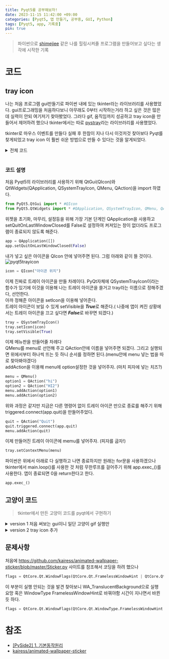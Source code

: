 ```yaml
---
title: Pyqt5를 공부해보자!
date: 2023-11-15 11:42:00 +09:00
categories: [Pyqt5, 앱 만들기, 공부중, GUI, Python]
tags: [Pyqt5, app, 기록중]
pin: true
---
```

>파이썬으로 [shimejiee](https://kilkakon.com/shimeji/) 같은 나를 힐링시켜줄 프로그램을 만들어보고 싶다는 생각에 시작한 기록

# 코드
## tray icon
나는 처음 프로그램 gui만들기로 파이썬 내에 있는 tkinter라는 라이브러리를 사용했었다. gui프로그래밍을 처음하다보니 아무래도 0부터 시작하는거라 하고 싶은 것은 많은데 실력이 안되 여기저기 찾아봤었다. 그러다 gif, 움직임까지 성공하고 tray icon을 만들어서 제어하려 했으나 tkinter에서는 따로 [pystray](https://pypi.org/project/pystray/)라는 라이브러리를 사용했었다.

tkinter로 마우스 이벤트를 만들다 실패 후 한참이 지나 다시 이것저것 찾아보다 Pyqt를 찾게되었고 tray icon 이 훨씬 쉬운 방법으로 만들 수 있다는 것을 알게되었다.

<details><summary>전체 코드</summary>
<div markdown = "1">

```python
from PyQt5.QtGui import *
from PyQt5.QtWidgets import *

app = QApplication([])
app.setQuitOnLastWindowClosed(False)

icon = QIcon("icon.png")

tray = QSystemTrayIcon()
tray.setIcon(icon)
tray.setVisible(True)

menu = QMenu()
option1 = QAction("hi")
option2 = QAction("HI2")
menu.addAction(option1)
menu.addAction(option2)

quit = QAction("Quit")
quit.triggered.connect(app.quit)
menu.addAction(quit)

tray.setContextMenu(menu)

app.exec_()
```
</div>
</details>
<br/>

### 코드 설명

처음 Pyqt5의 라이브러리를 사용하기 위해 QtGui(QIcon)와 QtWidgets(QApplication, QSystemTrayIcon, QMenu, QAction)을 import 하였다.
```python
from PyQt5.QtGui import * #QIcon
from PyQt5.QtWidgets import * #QApplication, QSystemTrayIcon, QMenu, QAction
```

위젯을 초기화, 마무리, 설정등을 위해 가장 기본 단계인 QApplication을 사용하고 setQuitOnLastWindowClosed를 False로 설정하여 켜져있는 창이 없더라도 프로그램이 종료되지 않도록 해준다.
```python
app = QApplication([])
app.setQuitOnLastWindowClosed(False)
```

내가 넣고 싶은 아이콘을 QIcon 안에 넣어주면 된다. 그럼 아래와 같이 뜰 것이다.
![pyqt5trayicon](https://github.com/oil-lamp-cat/oil-lamp-cat.github.io/assets/103806022/2ed230d2-887c-459c-9200-4bd9dda9e2d8)

```python
icon = QIcon("아이콘 위치")
```

이제 진짜로 트레이 아이콘을 만들 차례이다. PyQt자체에 QSystemTrayIcon이라는 함수가 있기에 이것을 이용해 나는 트레이 아이콘을 쓸거고 tray라는 이름으로 정해주겠다, 선언한다.<br/>
아까 정해준 아이콘을 setIcon을 이용해 넣어준다.<br/>
트레이 아이콘이 보일 수 있게 setVisible을 ***True***로 해준다.( 나중에 앱이 켜진 상황에서는 트레이 아이콘을 끄고 싶다면 ***False***로 바꾸면 되겠다.)
```python
tray = QSystemTrayIcon()
tray.setIcon(icon)
tray.setVisible(True)
```

이제 메뉴판을 만들어줄 차례다<br/>
QMenu를 menu로 선언해 주고 QAction안에 이름을 넣어주면 되겠다. 그리고 실행되면 위에서부터 하나씩 뜨는 듯 하니 순서를 정하면 된다.(menu안에 menu 넣는 법을 따로 찾아봐야겠다)<br/>
addAction을 이용해 menu에 option설정한 것을 넣어주자. (마치 피자에 넣는 치즈?)<br/>
```python
menu = QMenu()
option1 = QAction("hi")
option2 = QAction("HI2")
menu.addAction(option1)
menu.addAction(option2)
```

위와 과정은 같지만 지금은 다른 명령어 없이 트레이 아이콘 만으로 종료를 해주기 위해 triggered.connect(app.quit)을 만들어주었다.
```python
quit = QAction("Quit")
quit.triggered.connect(app.quit)
menu.addAction(quit)
```

이제 만들어진 트레이 아이콘에 memu를 넣어주자. (피자를 굽자!)
```python
tray.setContextMenu(menu)
```

파이썬은 위에서 아래로 다 실행하고 나면 종료하지만 원래는 for문을 사용하겠으나 tkinter에서 main.loop()를 사용한 것 처럼 무한루프를 걸어주기 위해 app.exec_()를 사용한다. 앱이 종료되면 0을 return한다고 한다.
```python
app.exec_()
```

## 고양이 코드
>tkinter에서 만든 고양이 코드를 pyqt에서 구현하기

<details><summary>version 1 처음 써보는 gui이니 일단 고양이 gif 실행만</summary>
<div markdown="1">

```python

import sys
from PyQt5.QtGui import QMovie
from PyQt5 import QtCore, QtWidgets, QtGui
import random

class Pet(QtWidgets.QMainWindow):
    def __init__(self, img_path, xy, on_top, size=1.0):
        super(Pet, self).__init__()
        self.timer = QtCore.QTimer(self)
        self.img_path = img_path
        self.xy = xy
        self.from_xy = xy
        self.from_xy_dif = [0, 0]
        self.to_xy = xy
        self.to_xy_dif = [0, 0]
        self.speed = 60#나중에 설정
        self.direction = [0, 0]
        self.size = size
        self.on_top = on_top
        self.localPos =None

        self.setupUi()
        self.show()

    def mouseReleaseEvent(self, a0: QtGui.QMouseEvent) -> None:
        if self.to_xy_dif == [0, 0] and self.from_xy_dif == [0, 0]:
            pass
        else:
            self.walk_dif(self.from_xy_dif, self.to_xy_dif, self.speed, restart=True)

    # 마우스 눌렀을 때
    def mousePressEvent(self, a0: QtGui.QMouseEvent):
        self.localPos = a0.localPos()

    # 드래그 할 때
    def mouseMoveEvent(self, a0: QtGui.QMouseEvent):
        self.timer.stop()
        self.xy = [int(a0.globalX() - self.localPos.x()), int(a0.globalY() - self.localPos.y())]
        print(self.xy)
        self.move(*self.xy)

    def walk(self, from_xy, to_xy, speed=60):
        self.from_xy = from_xy
        self.to_xy = to_xy
        self.speed = speed

        self.timer = QtCore.QTimer(self)
        self.timer.timeout.connect(self.__walkHandler)
        self.timer.start(1000 / self.speed)

    # 초기 위치로부터의 상대적 거리를 이용한 walk
    def walk_dif(self, from_xy_dif, to_xy_dif, speed=60, restart=False):
        self.from_xy_dif = from_xy_dif
        self.to_xy_dif = to_xy_dif
        self.from_xy = [self.xy[0] + self.from_xy_dif[0], self.xy[1] + self.from_xy_dif[1]]
        self.to_xy = [self.xy[0] + self.to_xy_dif[0], self.xy[1] + self.to_xy_dif[1]]
        self.speed = speed
        if restart:
            self.timer.start()
        else:
            self.timer.timeout.connect(self.__walkHandler)
            self.timer.start(1000 / self.speed)

    def __walkHandler(self):
        if self.xy[0] >= self.to_xy[0]:
            self.direction[0] = 0
        elif self.xy[0] < self.from_xy[0]:
            self.direction[0] = 1

        if self.direction[0] == 0:
            self.xy[0] -= 1
        else:
            self.xy[0] += 1

        if self.xy[1] >= self.to_xy[1]:
            self.direction[1] = 0
        elif self.xy[1] < self.from_xy[1]:
            self.direction[1] = 1

        if self.direction[1] == 0:
            self.xy[1] -= 1
        else:
            self.xy[1] += 1

        self.move(*self.xy)


    def setupUi(self):
        Centralwidget = QtWidgets.QWidget(self)#https://wikidocs.net/35746
        self.setCentralWidget(Centralwidget)

        flags = QtCore.Qt.WindowFlags(QtCore.Qt.WindowType.FramelessWindowHint | QtCore.Qt.WindowType.WindowStaysOnTopHint if self.on_top else QtCore.Qt.WindowType.FramelessWindowHint)
        self.setWindowFlags(flags)
        self.setAttribute(QtCore.Qt.WidgetAttribute.WA_NoSystemBackground, True)
        self.setAttribute(QtCore.Qt.WidgetAttribute.WA_TranslucentBackground, True)

        label = QtWidgets.QLabel(Centralwidget)
        movie = QMovie(self.img_path)
        label.setMovie(movie)
        movie.start()
        movie.stop()

        width = int(movie.frameRect().size().width() * self.size)
        height = int(movie.frameRect().size().height() * self.size)
        movie.setScaledSize(QtCore.QSize(width, height))
        movie.start()

        self.setGeometry(self.xy[0], self.xy[1], width, height)

    def mouseDoubleClickEvent(self, e):
        QtWidgets.qApp.quit()

if __name__ == '__main__':
    app = QtWidgets.QApplication(sys.argv)

    s = Pet('idle.gif', xy = [200 , 200], on_top=True)

    sys.exit(app.exec_())
```

</div>
</details>

<details><summary>version 2 tray icon 추가</summary>
<div markdown="1">
아직 하는중
</div>
</details>

## 문제사항
처음에 https://github.com/kairess/animated-wallpaper-sticker/blob/master/Sticker.py 사이트를 참조해서 코딩을 하려 했으나
```python
flags = QtCore.Qt.WindowFlags(QtCore.Qt.FramelessWindowHint | QtCore.Qt.WindowStaysOnTopHint if self.on_top else QtCore.Qt.FramelessWindowHint)
```
이 부분이 실행 안되는 것을 발견 찾아보니 WA_TranslucentBackground으로 실행 요망 혹은 WindowType FramelessWindowHint로 바꿔야함 시간이 지나면서 바뀐 듯 하다.
```python
flags = QtCore.Qt.WindowFlags(QtCore.Qt.WindowType.FramelessWindowHint | QtCore.Qt.WindowType.WindowStaysOnTopHint if self.on_top else QtCore.Qt.WindowType.FramelessWindowHint)
```
# 참조
* [[PySide2] 1. 기본동작원리](https://onlytojay.medium.com/pyside2-1-%EA%B8%B0%EB%B3%B8%EB%8F%99%EC%9E%91%EC%9B%90%EB%A6%AC-72ea6572a65b)
* [kairess/animated-wallpaper-sticker](https://github.com/kairess/animated-wallpaper-sticker/blob/master/Sticker.py)